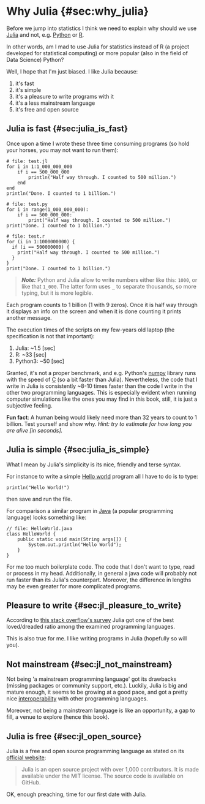 # Why Julia {#sec:why_julia}

Before we jump into statistics I think we need to explain why should we use
[Julia](https://julialang.org/) and not, e.g. [Python](https://www.python.org/)
or [R](https://www.r-project.org/).

In other words, am I mad to use Julia for statistics instead of R (a project
developed for statistical computing) or more popular (also in the field of Data
Science) Python?

Well, I hope that I'm just biased. I like Julia because:

1. it's fast
2. it's simple
3. it's a pleasure to write programs with it
4. it's a less mainstream language
5. it's free and open source

## Julia is fast {#sec:julia_is_fast}

Once upon a time I wrote these three time consuming programs (so hold your
horses, you may not want to run them):

```
# file: test.jl
for i in 1:1_000_000_000
	if i == 500_000_000
		println("Half way through. I counted to 500 million.")
	end
end
println("Done. I counted to 1 billion.")
```

```
# file: test.py
for i in range(1_000_000_000):
	if i == 500_000_000:
		print("Half way through. I counted to 500 million.")
print("Done. I counted to 1 billion.")
```

```
# file: test.r
for (i in 1:1000000000) {
  if (i == 500000000) {
    print("Half way through. I counted to 500 million.")
  }
}
print("Done. I counted to 1 billion.")
```

> **_Note:_** Python and Julia allow to write numbers either like this: `1000`,
> or like that `1_000`. The latter form uses `_` to separate thousands, so more
> typing, but it is more legible.

Each program counts to 1 billion (1 with 9 zeros). Once it is half way through
it displays an info on the screen and when it is done counting it prints another
message.

The execution times of the scripts on my few-years old laptop (the specification
is not that important):

1. Julia: ~1.5 [sec]
2. R: ~33 [sec]
3. Python3: ~50 [sec]

Granted, it's not a proper benchmark, and e.g. Python's
[numpy](https://github.com/numpy/numpy) library runs with the speed of
[C](https://en.wikipedia.org/wiki/C_(programming_language)) (so a bit faster
than Julia). Nevertheless, the code that I write in Julia is consistently ~8-10
times faster than the code I write in the other two programming languages. This
is especially evident when running computer simulations like the ones you may
find in this book, still, it is just a subjective feeling.

**Fun fact**: A human being would likely need more than 32 years to count to 1
billion.  Test yourself and show why. *Hint: try to estimate for how long you
are alive [in seconds].*

## Julia is simple {#sec:julia_is_simple}

What I mean by Julia's simplicity is its nice, friendly and terse syntax.

For instance to write a simple [Hello
world](https://en.wikipedia.org/wiki/%22Hello,_World!%22_program) program all I
have to do is to type:

```
println("Hello World!")
```

then save and run the file.

For comparison a similar program in
[Java](https://en.wikipedia.org/wiki/Java_(programming_language)) (a popular
programming language) looks something like:

```
// file: HelloWorld.java
class HelloWorld {
    public static void main(String args[]) {
        System.out.println("Hello World");
    }
}
```

For me too much boilerplate code. The code that I don't want to type, read or
process in my head. Additionally, in general a java code will probably not run
faster than its Julia's counterpart. Moreover, the difference in lengths may be
even greater for more complicated programs.

## Pleasure to write {#sec:jl_pleasure_to_write}

According to [this stack overflow's
survey](https://survey.stackoverflow.co/2022/#section-most-loved-dreaded-and-wanted-programming-scripting-and-markup-languages)
Julia got one of the best loved/dreaded ratio among the examined programming
languages.

This is also true for me. I like writing programs in Julia (hopefully so will
you).

## Not mainstream {#sec:jl_not_mainstream}

Not being 'a mainstream programming language' got its drawbacks (missing
packages or community support, etc.). Luckily, Julia is big and mature enough,
it seems to be growing at a good pace, and got a pretty nice
[interoperability](https://forem.julialang.org/ifihan/interoperability-in-julia-1m26)
with other programming languages.

Moreover, not being a mainstream language is like an opportunity, a gap to fill,
a venue to explore (hence this book).

## Julia is free {#sec:jl_open_source}

Julia is a free and open source programming language as stated on its [official
website](https://julialang.org/):

> Julia is an open source project with over 1,000 contributors. It is made
> available under the MIT license. The source code is available on GitHub.

OK, enough preaching, time for our first date with Julia.
